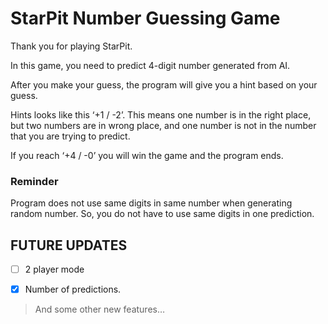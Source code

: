 # StarPit Number Guessing Game
Thank you for playing StarPit.

In this game, you need to predict 4-digit number generated from AI.

After you make your guess, the program will give you a hint based on your guess.

Hints looks like this ‘+1 / -2’. This means one number is in the right place, but two numbers are in wrong place, and one number is not in the number that you are trying to predict.

If you reach ‘+4 / -0’ you will win the game and the program ends.

### Reminder 
Program does not use same digits in same number when generating random number. So, you do not have to use same digits in one prediction.


## FUTURE UPDATES

- [ ] 2 player mode

- [x] Number of predictions.

>  And some other new features…


